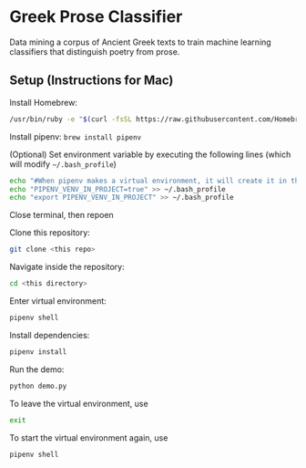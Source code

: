 # Greek Prose Classifier
Data mining a corpus of Ancient Greek texts to train machine learning classifiers that distinguish poetry from prose.

## Setup (Instructions for Mac)
Install Homebrew:
```bash
/usr/bin/ruby -e "$(curl -fsSL https://raw.githubusercontent.com/Homebrew/install/master/install)"
```

Install pipenv: `brew install pipenv`

(Optional) Set environment variable by executing the following lines (which will modify `~/.bash_profile`)
```bash
echo "#When pipenv makes a virtual environment, it will create it in the same directory as the project instead of ~/.local/share/virtualenv/" >> ~/.bash_profile
echo "PIPENV_VENV_IN_PROJECT=true" >> ~/.bash_profile
echo "export PIPENV_VENV_IN_PROJECT" >> ~/.bash_profile
```
Close terminal, then repoen

Clone this repository: 
```bash
git clone <this repo>
```

Navigate inside the repository: 
```bash
cd <this directory>
```

Enter virtual environment: 
```bash
pipenv shell
```

Install dependencies: 
```bash
pipenv install
```

Run the demo:
```bash
python demo.py
```

To leave the virtual environment, use 
```bash
exit
```

To start the virtual environment again, use 
```bash
pipenv shell
```
